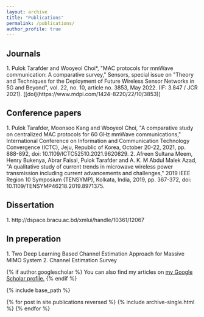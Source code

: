 ```yaml
---
layout: archive
title: "Publications"
permalink: /publications/
author_profile: true
---
```


<H2>Journals</H2>
1. Pulok Tarafder and Wooyeol Choi*, "MAC protocols for mmWave communication: A comparative survey," Sensors, special issue on "Theory and Techniques for the Deployment of Future Wireless Sensor Networks in 5G and Beyond", vol. 22, no. 10, article no. 3853, May 2022. (IF: 3.847 / JCR 2021). [[doi](https://www.mdpi.com/1424-8220/22/10/3853)]

<H2>Conference papers</H2>
1. Pulok Tarafder, Moonsoo Kang and Wooyeol Choi, "A comparative study on centralized MAC protocols for 60 GHz mmWave communications," International Conference on Information and Communication Technology Convergence (ICTC), Jeju, Republic of Korea, October 20-22, 2021, pp. 888-892, doi: 10.1109/ICTC52510.2021.9620829.
2. Afreen Sultana Meem, Henry Bukenya, Abrar Faisal, Pulok Tarafder and A. K. M Abdul Malek Azad, "A qualitative study of current trends in microwave wireless power transmission including current advancements and challenges," 2019 IEEE Region 10 Symposium (TENSYMP), Kolkata, India, 2019, pp. 367-372, doi: 10.1109/TENSYMP46218.2019.8971375.

<H2>Dissertation</H2>
1. http://dspace.bracu.ac.bd/xmlui/handle/10361/12067

<H2>In preperation</H2>
1. Two Deep Learning Based Channel Estimation Approach for Massive MIMO System
2. Channel Estimation Survey


{% if author.googlescholar %}
  You can also find my articles on <u><a href="{{author.googlescholar}}">my Google Scholar profile</a>.</u>
{% endif %}

{% include base_path %}

{% for post in site.publications reversed %}
  {% include archive-single.html %}
{% endfor %}
